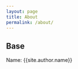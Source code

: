 ```yaml
---
layout: page
title: About
permalink: /about/
---
```


## Base 

Name: {{site.author.name}}

<!-- 
You can find the source code for Minima at GitHub:
[jekyll][jekyll-organization] /
[minima](https://github.com/jekyll/minima)


[jekyll-organization]: https://github.com/jekyll
 --> 